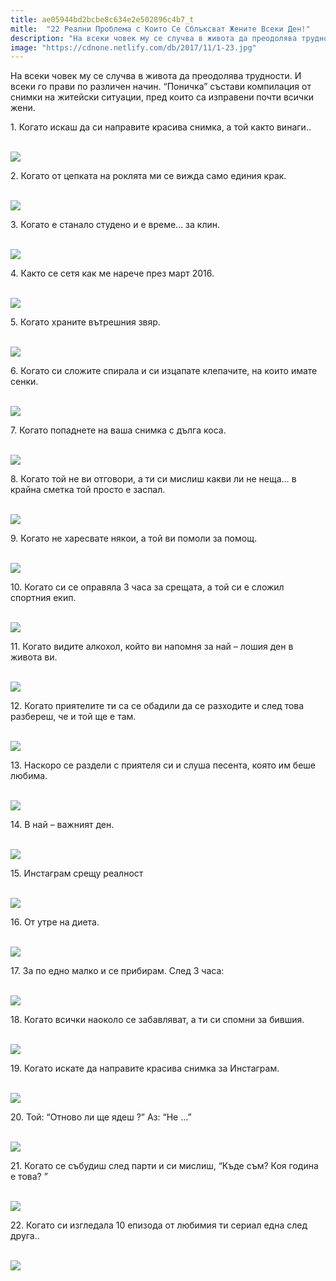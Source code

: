 ```yaml
---
title: ae05944bd2bcbe8c634e2e502896c4b7_t
mitle:  "22 Реални Проблема с Които Се Сблъксват Жените Всеки Ден!"
description: "На всеки човек му се случва в живота да преодолява трудности. И всеки го прави по различен начин. &qout;Поничка&qout; състави компилация от снимки на житейски ситуации, пред ко"
image: "https://cdnone.netlify.com/db/2017/11/1-23.jpg"
---
```


 <p>На всеки човек му се случва в живота да преодолява трудности. И всеки го прави по различен начин. “Поничка” състави компилация от снимки на житейски ситуации, пред които са изправени почти всички жени.</p>      <p>1. Когато искаш да си направите красива снимка, а той както винаги..</p> <p> <br/><img src="https://cdnone.netlify.com/db/2017/11/1-23.jpg"/><br/></p> <p>2. Когато от цепката на роклята ми се вижда само единия крак.</p>      <p> <br/><img src="https://cdnone.netlify.com/db/2017/11/2-23.jpg"/><br/></p> <p>3. Когато е станало студено и е време… за клин.</p> <p> <br/><img src="https://cdnone.netlify.com/db/2017/11/3-23.jpg"/><br/></p> <p>4. Както се сетя как ме нарече през март 2016.</p>      <p> <br/><img src="https://cdnone.netlify.com/db/2017/11/4-23.jpg"/><br/></p> <p>5. Когато храните вътрешния звяр.</p> <p> <br/><img src="https://cdnone.netlify.com/db/2017/11/5-22.jpg"/><br/></p> <p>6. Когато си сложите спирала и си изцапате клепачите, на които имате сенки.</p> <p> <br/><img src="https://cdnone.netlify.com/db/2017/11/6-23.jpg"/><br/></p> <p>7. Когато попаднете на ваша снимка с дълга коса.</p>      <p> <br/><img src="https://cdnone.netlify.com/db/2017/11/7-24.jpg"/><br/></p> <p>8. Когато той не ви отговори, а ти си мислиш какви ли не неща… в крайна сметка той просто е заспал.</p> <p> <br/><img src="https://cdnone.netlify.com/db/2017/11/8-24.jpg"/><br/></p> <p>9. Когато не харесвате някои, а той ви помоли за помощ.</p>      <p> <br/><img src="https://cdnone.netlify.com/db/2017/11/9-24.jpg"/><br/></p> <p>10. Когато си се оправяла 3 часа за срещата, а той си е сложил спортния екип.</p> <p> <br/><img src="https://cdnone.netlify.com/db/2017/11/10-24.jpg"/><br/></p> <p>11. Когато видите алкохол, който ви напомня за най – лошия ден в живота ви.</p> <p> <br/><img src="https://cdnone.netlify.com/db/2017/11/11-24.jpg"/><br/></p> <p>12. Когато приятелите ти са се обадили да се разходите и след това разбереш, че и той ще е там.</p> <p> <br/><img src="https://cdnone.netlify.com/db/2017/11/12-22.jpg"/><br/></p> <p>13. Наскоро се раздели с приятеля си и слуша песента, която им беше любима.</p> <p> <br/><img src="https://cdnone.netlify.com/db/2017/11/13-23.jpg"/><br/></p> <p>14. В най – важният ден.</p> <p> <br/><img src="https://cdnone.netlify.com/db/2017/11/15-22.jpg"/><br/></p> <p>15. Инстаграм срещу реалност</p> <p> <br/><img src="https://cdnone.netlify.com/db/2017/11/16-21.jpg"/><br/></p> <p>16. От утре на диета.</p> <p> <br/><img src="https://cdnone.netlify.com/db/2017/11/17-20.jpg"/><br/></p> <p>17. За по едно малко и се прибирам. След 3 часа:</p> <p> <br/><img src="https://cdnone.netlify.com/db/2017/11/18-20.jpg"/><br/></p> <p>18. Когато всички наоколо се забавляват, а ти си спомни за бившия.</p> <p> <br/><img src="https://cdnone.netlify.com/db/2017/11/19-17.jpg"/><br/></p> <p>19. Когато искате да направите красива снимка за Инстаграм.</p> <p> <br/><img src="https://cdnone.netlify.com/db/2017/11/20-16.jpg"/><br/></p> <p>20. Той: “Отново ли ще ядеш ?” Аз: “Не …”</p> <p> <br/><img src="https://cdnone.netlify.com/db/2017/11/21-14.jpg"/><br/></p> <p>21. Когато се събудиш след парти и си мислиш, “Къде съм? Коя година е това? ”</p> <p> <br/><img src="https://cdnone.netlify.com/db/2017/11/22-11.jpg"/><br/></p> <p>22. Когато си изгледала 10 епизода от любимия ти сериал една след друга..</p> <p> <br/><img src="https://cdnone.netlify.com/db/2017/11/23-12.jpg"/><br/></p>       